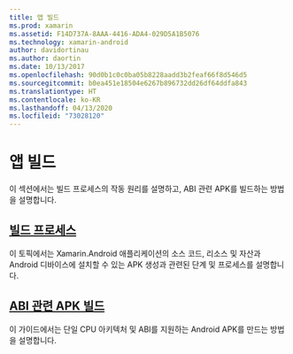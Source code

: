 ```yaml
---
title: 앱 빌드
ms.prod: xamarin
ms.assetid: F14D737A-8AAA-4416-ADA4-029D5A1B5076
ms.technology: xamarin-android
author: davidortinau
ms.author: daortin
ms.date: 10/13/2017
ms.openlocfilehash: 90d0b1c0c0ba05b8228aadd3b2feaf66f8d546d5
ms.sourcegitcommit: b0ea451e18504e6267b896732dd26df64ddfa843
ms.translationtype: HT
ms.contentlocale: ko-KR
ms.lasthandoff: 04/13/2020
ms.locfileid: "73028120"
---
```

# <a name="building-apps"></a>앱 빌드

이 섹션에서는 빌드 프로세스의 작동 원리를 설명하고, ABI 관련 APK를 빌드하는 방법을 설명합니다.

## <a name="build-process"></a>[빌드 프로세스](~/android/deploy-test/building-apps/build-process.md)

이 토픽에서는 Xamarin.Android 애플리케이션의 소스 코드, 리소스 및 자산과 Android 디바이스에 설치할 수 있는 APK 생성과 관련된 단계 및 프로세스를 설명합니다.

## <a name="building-abi-specific-apks"></a>[ABI 관련 APK 빌드](~/android/deploy-test/building-apps/abi-specific-apks.md)

이 가이드에서는 단일 CPU 아키텍처 및 ABI를 지원하는 Android APK를 만드는 방법을 설명합니다.
